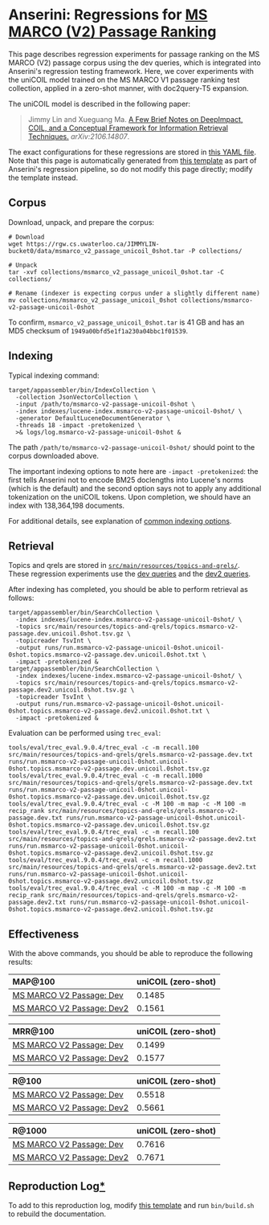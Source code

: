 # Anserini: Regressions for [MS MARCO (V2) Passage Ranking](https://microsoft.github.io/msmarco/TREC-Deep-Learning.html)

This page describes regression experiments for passage ranking on the MS MARCO (V2) passage corpus using the dev queries, which is integrated into Anserini's regression testing framework.
Here, we cover experiments with the uniCOIL model trained on the MS MARCO V1 passage ranking test collection, applied in a zero-shot manner, with doc2query-T5 expansion.

The uniCOIL model is described in the following paper:

> Jimmy Lin and Xueguang Ma. [A Few Brief Notes on DeepImpact, COIL, and a Conceptual Framework for Information Retrieval Techniques.](https://arxiv.org/abs/2106.14807) _arXiv:2106.14807_.

The exact configurations for these regressions are stored in [this YAML file](../src/main/resources/regression/msmarco-v2-passage-unicoil-0shot.yaml).
Note that this page is automatically generated from [this template](../src/main/resources/docgen/templates/msmarco-v2-passage-unicoil-0shot.template) as part of Anserini's regression pipeline, so do not modify this page directly; modify the template instead.

## Corpus

Download, unpack, and prepare the corpus:

```
# Download
wget https://rgw.cs.uwaterloo.ca/JIMMYLIN-bucket0/data/msmarco_v2_passage_unicoil_0shot.tar -P collections/

# Unpack
tar -xvf collections/msmarco_v2_passage_unicoil_0shot.tar -C collections/

# Rename (indexer is expecting corpus under a slightly different name)
mv collections/msmarco_v2_passage_unicoil_0shot collections/msmarco-v2-passage-unicoil-0shot
```

To confirm, `msmarco_v2_passage_unicoil_0shot.tar` is 41 GB and has an MD5 checksum of `1949a00bfd5e1f1a230a04bbc1f01539`.

## Indexing

Typical indexing command:

```
target/appassembler/bin/IndexCollection \
  -collection JsonVectorCollection \
  -input /path/to/msmarco-v2-passage-unicoil-0shot \
  -index indexes/lucene-index.msmarco-v2-passage-unicoil-0shot/ \
  -generator DefaultLuceneDocumentGenerator \
  -threads 18 -impact -pretokenized \
  >& logs/log.msmarco-v2-passage-unicoil-0shot &
```

The path `/path/to/msmarco-v2-passage-unicoil-0shot/` should point to the corpus downloaded above.

The important indexing options to note here are `-impact -pretokenized`: the first tells Anserini not to encode BM25 doclengths into Lucene's norms (which is the default) and the second option says not to apply any additional tokenization on the uniCOIL tokens.
Upon completion, we should have an index with 138,364,198 documents.

For additional details, see explanation of [common indexing options](common-indexing-options.md).

## Retrieval

Topics and qrels are stored in [`src/main/resources/topics-and-qrels/`](../src/main/resources/topics-and-qrels/).
These regression experiments use the [dev queries](../src/main/resources/topics-and-qrels/topics.msmarco-v2-passage.dev.txt) and the [dev2 queries](../src/main/resources/topics-and-qrels/topics.msmarco-v2-passage.dev2.txt).

After indexing has completed, you should be able to perform retrieval as follows:

```
target/appassembler/bin/SearchCollection \
  -index indexes/lucene-index.msmarco-v2-passage-unicoil-0shot/ \
  -topics src/main/resources/topics-and-qrels/topics.msmarco-v2-passage.dev.unicoil.0shot.tsv.gz \
  -topicreader TsvInt \
  -output runs/run.msmarco-v2-passage-unicoil-0shot.unicoil-0shot.topics.msmarco-v2-passage.dev.unicoil.0shot.txt \
  -impact -pretokenized &
target/appassembler/bin/SearchCollection \
  -index indexes/lucene-index.msmarco-v2-passage-unicoil-0shot/ \
  -topics src/main/resources/topics-and-qrels/topics.msmarco-v2-passage.dev2.unicoil.0shot.tsv.gz \
  -topicreader TsvInt \
  -output runs/run.msmarco-v2-passage-unicoil-0shot.unicoil-0shot.topics.msmarco-v2-passage.dev2.unicoil.0shot.txt \
  -impact -pretokenized &
```

Evaluation can be performed using `trec_eval`:

```
tools/eval/trec_eval.9.0.4/trec_eval -c -m recall.100 src/main/resources/topics-and-qrels/qrels.msmarco-v2-passage.dev.txt runs/run.msmarco-v2-passage-unicoil-0shot.unicoil-0shot.topics.msmarco-v2-passage.dev.unicoil.0shot.tsv.gz
tools/eval/trec_eval.9.0.4/trec_eval -c -m recall.1000 src/main/resources/topics-and-qrels/qrels.msmarco-v2-passage.dev.txt runs/run.msmarco-v2-passage-unicoil-0shot.unicoil-0shot.topics.msmarco-v2-passage.dev.unicoil.0shot.tsv.gz
tools/eval/trec_eval.9.0.4/trec_eval -c -M 100 -m map -c -M 100 -m recip_rank src/main/resources/topics-and-qrels/qrels.msmarco-v2-passage.dev.txt runs/run.msmarco-v2-passage-unicoil-0shot.unicoil-0shot.topics.msmarco-v2-passage.dev.unicoil.0shot.tsv.gz
tools/eval/trec_eval.9.0.4/trec_eval -c -m recall.100 src/main/resources/topics-and-qrels/qrels.msmarco-v2-passage.dev2.txt runs/run.msmarco-v2-passage-unicoil-0shot.unicoil-0shot.topics.msmarco-v2-passage.dev2.unicoil.0shot.tsv.gz
tools/eval/trec_eval.9.0.4/trec_eval -c -m recall.1000 src/main/resources/topics-and-qrels/qrels.msmarco-v2-passage.dev2.txt runs/run.msmarco-v2-passage-unicoil-0shot.unicoil-0shot.topics.msmarco-v2-passage.dev2.unicoil.0shot.tsv.gz
tools/eval/trec_eval.9.0.4/trec_eval -c -M 100 -m map -c -M 100 -m recip_rank src/main/resources/topics-and-qrels/qrels.msmarco-v2-passage.dev2.txt runs/run.msmarco-v2-passage-unicoil-0shot.unicoil-0shot.topics.msmarco-v2-passage.dev2.unicoil.0shot.tsv.gz
```

## Effectiveness

With the above commands, you should be able to reproduce the following results:

MAP@100                                 | uniCOIL (zero-shot)|
:---------------------------------------|-----------|
[MS MARCO V2 Passage: Dev](https://microsoft.github.io/msmarco/TREC-Deep-Learning.html)| 0.1485    |
[MS MARCO V2 Passage: Dev2](https://microsoft.github.io/msmarco/TREC-Deep-Learning.html)| 0.1561    |


MRR@100                                 | uniCOIL (zero-shot)|
:---------------------------------------|-----------|
[MS MARCO V2 Passage: Dev](https://microsoft.github.io/msmarco/TREC-Deep-Learning.html)| 0.1499    |
[MS MARCO V2 Passage: Dev2](https://microsoft.github.io/msmarco/TREC-Deep-Learning.html)| 0.1577    |


R@100                                   | uniCOIL (zero-shot)|
:---------------------------------------|-----------|
[MS MARCO V2 Passage: Dev](https://microsoft.github.io/msmarco/TREC-Deep-Learning.html)| 0.5518    |
[MS MARCO V2 Passage: Dev2](https://microsoft.github.io/msmarco/TREC-Deep-Learning.html)| 0.5661    |


R@1000                                  | uniCOIL (zero-shot)|
:---------------------------------------|-----------|
[MS MARCO V2 Passage: Dev](https://microsoft.github.io/msmarco/TREC-Deep-Learning.html)| 0.7616    |
[MS MARCO V2 Passage: Dev2](https://microsoft.github.io/msmarco/TREC-Deep-Learning.html)| 0.7671    |

## Reproduction Log[*](reproducibility.md)

To add to this reproduction log, modify [this template](../src/main/resources/docgen/templates/msmarco-v2-passage-unicoil-0shot.template) and run `bin/build.sh` to rebuild the documentation.
